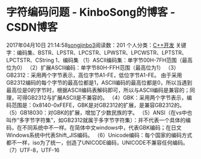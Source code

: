 # 字符编码问题 - KinboSong的博客 - CSDN博客
2017年04月10日 21:14:58[songjinbo3](https://me.csdn.net/KinboSong)阅读数：201
个人分类：[C++开发](https://blog.csdn.net/KinboSong/article/category/6854166)
关键字：编码集、BSTR、LPSTR、LPCSTR、LPWSTR、LPCWSTR、LPTSTR、LPCTSTR、CString
1、编码集
（1）ASCII编码集：单字节00H-7FH范围（最高位为0）
（2）扩展ASCII编码：单字节80H-FFH范围（最高位为1）
（3）GB2312：采用两个字节表示，高位字节A1-FE，低位字节A1-FE。
由于采用GB2312编码的每个字节的最高位都是1，ASCII编码的最高位都是0，所以当遇到最高位是0的字节时，根据ASCII编码表解码即可，所以与ASCII编码是兼容的；同理，可得GB2312与扩展ASCII是不兼容的。
（4）GBK：采用两个字节表示，编码范围是：0x8140-0xFEFE，GBK是对GB2312的扩展，是兼容GB2312的。
（5）GB18030：对GBK的扩展，增加了少数民族的字。
（5）ANSI（在vs中也叫作“多字节字符集”，如GB2312就属于多字节字符集）：并不代表一个具体的编码，在不同系统中不一样。在简体中文windows中，代表GBK编码；在日文Windows系统中代表Shift_JIS编码。
（6）Unicode编码：每个国家的编码方式都不一样，iso为了统一，创造了UNICODE编码，UNICODE不兼容任何编码。
（7）UTF-8，UTF-16
